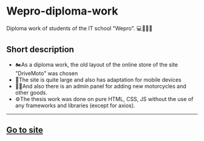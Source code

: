 # Wepro-diploma-work
Diploma work of students of the IT school "Wepro". 💻👩‍🎓🏬
## Short description
- 🏍As a diploma work, the old layout of the online store of the site "DriveMoto" was chosen <br>
- 📱The site is quite large and also has adaptation for mobile devices <br>
- 👨‍💻And also there is an admin panel for adding new motorcycles and other goods.
- ⚙️The thesis work was done on pure HTML, CSS, JS without the use of any frameworks and libraries (except for axios).
<hr>
<h2><a href="https://diploma-shx.netlify.app">Go to site<a/></h2>
